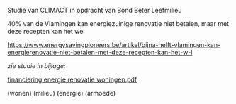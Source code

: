 Studie van CLIMACT in opdracht van Bond Beter Leefmilieu

40% van de Vlamingen kan energiezuinige renovatie niet betalen, maar met deze recepten kan het wel

[https://www.energysavingpioneers.be/artikel/bijna-helft-vlamingen-kan-energierenovatie-niet-betalen-met-deze-recepten-kan-het-w-l
](https://www.energysavingpioneers.be/artikel/bijna-helft-vlamingen-kan-energierenovatie-niet-betalen-met-deze-recepten-kan-het-w-l)


*zie studie in bijlage:*

[financiering energie renovatie woningen.pdf](https://github.com/groenwaasmunster/gwdocs/files/13536859/financiering.energie.renovatie.woningen.pdf)

(wonen) (milieu) (energie) (armoede)
